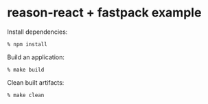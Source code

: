 # reason-react + fastpack example

Install dependencies:

```
% npm install
```

Build an application:

```
% make build
```

Clean built artifacts:

```
% make clean
```
